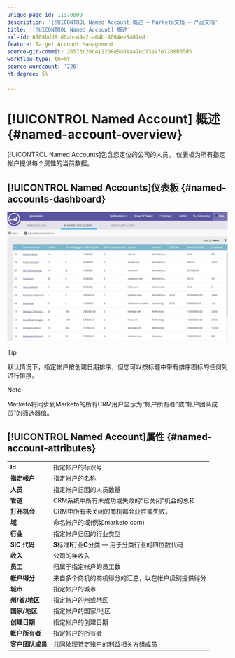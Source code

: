 ```yaml
---
unique-page-id: 11378809
description: '[!UICONTROL Named Account]概述 — Marketo文档 — 产品文档'
title: '[!UICONTROL Named Account] 概述'
exl-id: 6708bdd8-d0ab-49a2-a04b-4064ee5407ed
feature: Target Account Management
source-git-commit: 26573c20c411208e5a01aa7ec73a97e7208b35d5
workflow-type: tm+mt
source-wordcount: '226'
ht-degree: 5%

---
```


# [!UICONTROL Named Account] 概述 {#named-account-overview}

[!UICONTROL Named Accounts]包含您定位的公司的人员。 仪表板为所有指定帐户提供每个属性的当前数据。

## [!UICONTROL Named Accounts]仪表板 {#named-accounts-dashboard}

![](assets/one.png)

>[!TIP]
>
>默认情况下，指定帐户按创建日期排序，但您可以按标题中带有排序图标的任何列进行排序。

>[!NOTE]
>
>Marketo将同步到Marketo的所有CRM用户显示为“帐户所有者”或“帐户团队成员”的筛选器值。

## [!UICONTROL Named Account]属性 {#named-account-attributes}

<table>
 <tbody>
  <tr>
   <td><strong><span class="uicontrol">Id</span></strong></td>
   <td>指定帐户的标识号</td>
  </tr>
  <tr>
   <td><strong><span class="uicontrol">指定帐户</span></strong></td>
   <td>指定帐户的名称</td>
  </tr>
  <tr>
   <td><strong><span class="uicontrol">人员</span></strong></td>
   <td>指定帐户归因的人员数量</td>
  </tr>
  <tr>
   <td><strong><span class="uicontrol">管道</span></strong></td>
   <td>CRM系统中所有未成功或失败的“已关闭”机会的总和</td>
  </tr>
  <tr>
   <td><strong><span class="uicontrol">打开机会</span></strong></td>
   <td>CRM中所有未关闭的商机都会获胜或失败。</td>
  </tr>
  <tr>
   <td><strong><span class="uicontrol">域</span></strong></td>
   <td>命名帐户的域(例如marketo.com)</td>
  </tr>
  <tr>
   <td><strong><span class="uicontrol">行业</span></strong></td>
   <td>指定帐户归因的行业类型</td>
  </tr>
  <tr>
   <td><strong><span class="uicontrol">SIC 代码</span></strong></td>
   <td><span><strong>S</strong>标准<strong>I</strong>行业<strong>C</strong>分类 — 用于分类行业的四位数代码<br></span></td>
  </tr>
  <tr>
   <td><strong><span class="uicontrol">收入</span></strong></td>
   <td>公司的年收入</td>
  </tr>
  <tr>
   <td><strong><span class="uicontrol">员工</span></strong></td>
   <td>归属于指定帐户的员工数</td>
  </tr>
  <tr>
   <td colspan="1"><strong><span class="uicontrol">帐户得分</span></strong></td>
   <td colspan="1">来自多个商机的商机得分的汇总，以在帐户级别提供得分</td>
  </tr>
  <tr>
   <td colspan="1"><strong><span class="uicontrol">城市</span></strong></td>
   <td colspan="1">指定帐户的城市</td>
  </tr>
  <tr>
   <td colspan="1"><strong><span class="uicontrol">州/省/地区</span></strong></td>
   <td colspan="1">指定帐户的州或地区</td>
  </tr>
  <tr>
   <td colspan="1"><strong><span class="uicontrol">国家/地区</span></strong></td>
   <td colspan="1">指定帐户的国家/地区</td>
  </tr>
  <tr>
   <td colspan="1"><strong><span class="uicontrol">创建日期</span></strong></td>
   <td colspan="1">指定帐户的创建日期</td>
  </tr>
  <tr>
   <td colspan="1"><strong><span class="uicontrol">帐户所有者</span></strong></td>
   <td colspan="1">指定帐户的所有者</td>
  </tr>
  <tr>
   <td colspan="1"><strong><span class="uicontrol">客户团队成员</span></strong></td>
   <td colspan="1">共同处理特定账户的利益相关方组成员</td>
  </tr>
 </tbody>
</table>
